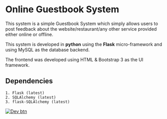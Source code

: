 # Online Guestbook System

This system is a simple Guestbook System which simply allows users to post feedback about the website/restaurant/any other service provided either online or offline.

This system is developed in __python__ using the **Flask** micro-framework and using MySQL as the database backend.

The frontend was developed using HTML & Bootstrap 3 as the UI framework.

## Dependencies

```
1. Flask (latest)
2. SQLAlchemy (latest)
3. flask-SQLAlchemy (latest)
```

[![Dev btn](https://github.com/beingadityak/guestbook-system/raw/master/button_developed-by-beingadityak.png "Developed By @beingadityak")](https://twitter.com/beingadityak_)